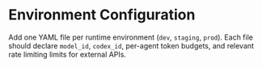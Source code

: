 # Environment Configuration

Add one YAML file per runtime environment (`dev`, `staging`, `prod`). Each file
should declare `model_id`, `codex_id`, per-agent token budgets, and relevant
rate limiting limits for external APIs.
